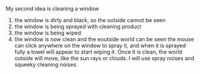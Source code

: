 My second idea is cleaning a window
1. the window is dirty and black, so the outside cannot be seen
2. the window is being sprayed with cleaning product
3. the window is being wiped
4. the window is now clean and the eoutside world can be seen
the mouse can click anywhere on the window to spray it, and when it is sprayed fully a towel will appear to start wiping it.
Once it is clean, the world outside will move, like the sun rays or clouds. I will use spray noises and squeeky cleaning noises. 
